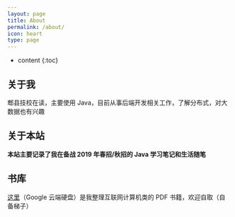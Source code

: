 ```yaml
---
layout: page
title: About
permalink: /about/
icon: heart
type: page
---
```


* content
{:toc}
## 关于我

郫县技校在读，主要使用 Java，目前从事后端开发相关工作，了解分布式，对大数据也有兴趣

## 关于本站

**本站主要记录了我在备战 2019 年春招/秋招的 Java 学习笔记和生活随笔**

## 书库

[这里](https://drive.google.com/drive/folders/1X28-ojyT3Ntvpvl4toIxYA55ds0u-3zN?usp=sharing)（Google 云端硬盘）是我整理互联网计算机类的 PDF 书籍，欢迎自取（自备梯子）

